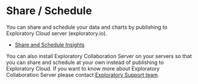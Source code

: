 # Share / Schedule

You can share and schedule your data and charts by publishing to Exploratory Cloud server (exploratory.io).

- [Share and Schedule Insights](https://blog.exploratory.io/introducing-my-insights-page-and-scheduling-at-exploratory-cloud-ed4cb87a0f6a)

You can also install Exploratory Collaboration Server on your servers so that you can share and schedule at your own instead of publishing to Exploratory Cloud. If you want to know more about Exploratory Collaboration Server please contact [Exploratory Support team](mailto:support@exploratory.io).
